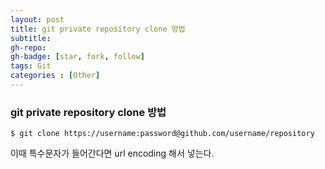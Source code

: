 ```yaml
---
layout: post
title: git private repository clone 방법
subtitle: 
gh-repo: 
gh-badge: [star, fork, follow]
tags: Git
categories : [Other]
---
```


### git private repository clone 방법

``` 
$ git clone https://username:password@github.com/username/repository 

``` 
이때 특수문자가 들어간다면 url encoding 해서 넣는다.

